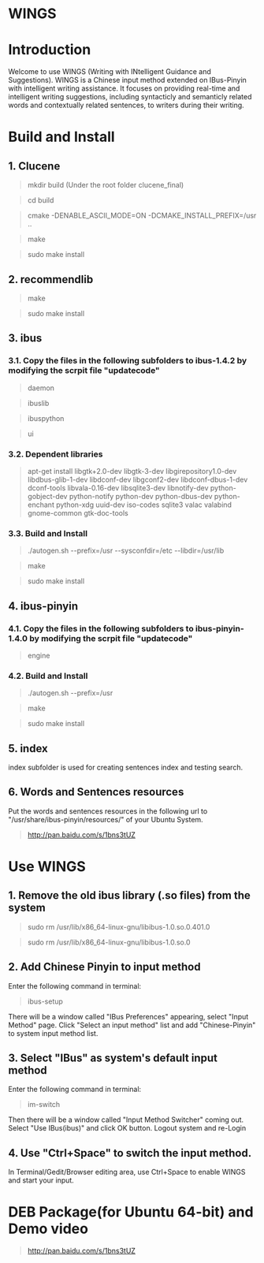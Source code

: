 WINGS
=====
# Introduction
Welcome to use WINGS (Writing with INtelligent Guidance and Suggestions). WINGS is a Chinese input method extended on IBus-Pinyin with intelligent writing assistance. It focuses on providing real-time and intelligent writing suggestions, including syntacticly and semanticly related words and contextually related sentences, to writers during their writing.


# Build and Install
## 1. Clucene
> mkdir build          (Under the root folder clucene_final)

> cd build 

> cmake -DENABLE_ASCII_MODE=ON -DCMAKE_INSTALL_PREFIX=/usr ..

> make

> sudo make install

## 2. recommendlib
> make

> sudo make install

## 3. ibus
### 3.1. Copy the files in the following subfolders to ibus-1.4.2 by modifying the scrpit file "updatecode" 
> daemon

> ibuslib

> ibuspython

> ui

### 3.2. Dependent libraries
> apt-get install libgtk+2.0-dev libgtk-3-dev libgirepository1.0-dev libdbus-glib-1-dev libdconf-dev libgconf2-dev libdconf-dbus-1-dev dconf-tools libvala-0.16-dev libsqlite3-dev libnotify-dev python-gobject-dev python-notify python-dev python-dbus-dev python-enchant python-xdg uuid-dev iso-codes sqlite3 valac valabind gnome-common gtk-doc-tools

### 3.3. Build and Install
> ./autogen.sh --prefix=/usr --sysconfdir=/etc --libdir=/usr/lib

> make 

> sudo make install

## 4. ibus-pinyin
### 4.1. Copy the files in the following subfolders to ibus-pinyin-1.4.0 by modifying the scrpit file "updatecode" 
> engine

### 4.2. Build and Install
> ./autogen.sh --prefix=/usr

> make

> sudo make install

## 5. index
index subfolder is used for creating sentences index and testing search.

## 6. Words and Sentences resources
Put the words and sentences resources in the following url to "/usr/share/ibus-pinyin/resources/" of your Ubuntu System.
> http://pan.baidu.com/s/1bns3tUZ     


# Use WINGS
## 1. Remove the old ibus library (.so files) from the system
> sudo rm /usr/lib/x86_64-linux-gnu/libibus-1.0.so.0.401.0

> sudo rm /usr/lib/x86_64-linux-gnu/libibus-1.0.so.0

## 2. Add Chinese Pinyin to input method
Enter the following command in terminal: 
> ibus-setup

There will be a window called "IBus Preferences" appearing, select "Input Method" page. 
Click "Select an input method" list and add "Chinese-Pinyin" to system input method list.

## 3. Select "IBus" as system's default input method
Enter the following command in terminal: 
> im-switch

Then there will be a window called "Input Method Switcher" coming out.
Select "Use IBus(ibus)" and click OK button.
Logout system and re-Login

## 4. Use "Ctrl+Space" to switch the input method. 
In Terminal/Gedit/Browser editing area, use Ctrl+Space to enable WINGS and start your input. 

# DEB Package(for Ubuntu 64-bit) and Demo video
> http://pan.baidu.com/s/1bns3tUZ
